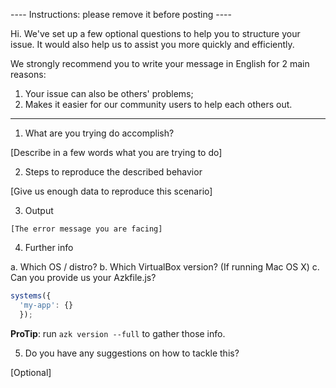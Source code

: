 ---- Instructions: please remove it before posting ----

Hi. We've set up a few optional questions to help you to structure your issue.
It would also help us to assist you more quickly and efficiently.

We strongly recommend you to write your message in English for 2 main reasons:

1. Your issue can also be others' problems;
2. Makes it easier for our community users to help each others out.

---------------------------------------------------------

1. What are you trying do accomplish?

[Describe in a few words what you are trying to do]

2. Steps to reproduce the described behavior

[Give us enough data to reproduce this scenario]

3. Output

```
[The error message you are facing]
```

4. Further info

a. Which OS / distro?
b. Which VirtualBox version? (If running Mac OS X)
c. Can you provide us your Azkfile.js?

```js
systems({
  'my-app': {}
  });
```

**ProTip**: run `azk version --full` to gather those info.

5. Do you have any suggestions on how to tackle this?

[Optional]
